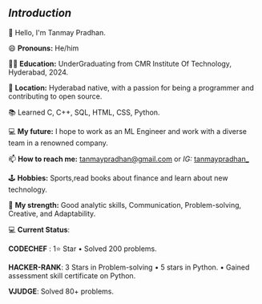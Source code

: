 

<!--
**tanmaypradhan4112/tanmaypradhan4112** is a ✨ _special_ ✨ repository because its `README.md` (this file) appears on your GitHub profile.

Here are some ideas to get you started:

- 🔭 I’m currently working on ...
- 🌱 I’m currently learning ...
- 👯 I’m looking to collaborate on ...
- 🤔 I’m looking for help with ...
- 💬 Ask me about ...
- 📫 How to reach me: ...
- 😄 Pronouns: ...
- ⚡ Fun fact: ...
-->
*Introduction*
--------------------------------
👋 Hello, I'm Tanmay Pradhan.

😄 **Pronouns:** He/him

 👨‍🎓 **Education:** UnderGraduating from CMR Institute Of Technology, Hyderabad, 2024.

 🌆 **Location:** Hyderabad native, with a passion for being a programmer and contributing to open source.

 📚 Learned C, C++, SQL, HTML, CSS, Python.

 💻 **My future:** I hope to work as an ML Engineer and work with a diverse team in a renowned company.
 
 📫 **How to reach me:** tanmaypradhan@gmail.com or *IG:* [tanmaypradhan_](https://www.instagram.com/tanmaypradhan_/)

 🕹 **Hobbies:** Sports,read books about finance and learn about new technology.

 💪 **My strength:** Good analytic skills, Communication, Problem-solving, Creative, and Adaptability.

💻 **Current Status**:

**CODECHEF** : 1⭐ Star • Solved 200 problems.

**HACKER-RANK**: 3 Stars in Problem-solving • 5 stars in Python. • Gained assessment skill certificate on Python.

**VJUDGE**: Solved 80+ problems.

